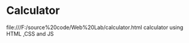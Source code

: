 # Calculator  
file:///F:/source%20code/Web%20Lab/calculator.html
calculator using HTML ,CSS and JS
